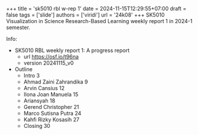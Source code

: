 +++
title = 'sk5010 rbl w-rep 1'
date = 2024-11-15T12:29:55+07:00
draft = false
tags = ['slide']
authors = ['viridi']
url = '24k08'
+++
SK5010 Visualization in Science Research-Based Learning weekly report 1 in 2024-1 semester.

<!--more-->

Info:

+ SK5010 RBL weekly report 1: A progress report
  - url https://osf.io/t96na
  - version 20241115_v0
+ Outline
  - Intro 3
  - Ahmad Zaini Zahrandika 9
  - Arvin Cansius 12
  - Ilona Joan Manuela 15
  - Ariansyah 18
  - Gerend Christopher 21
  - Marco Sutisna Putra 24
  - Kahfi Rizky Kosasih 27
  - Closing 30
